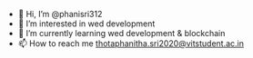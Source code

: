 - 👋 Hi, I’m @phanisri312
- 👀 I’m interested in wed development
- 🌱 I’m currently learning wed development & blockchain
- 📫 How to reach me thotaphanitha.sri2020@vitstudent.ac.in

<!---
phanisri312/phanisri312 is a ✨ special ✨ repository because its `README.md` (this file) appears on your GitHub profile.
You can click the Preview link to take a look at your changes.
--->
